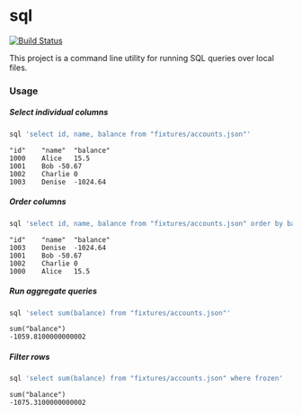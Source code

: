 # sql

[![Build Status](https://travis-ci.org/JamesOwenHall/sql.svg?branch=master)](https://travis-ci.org/JamesOwenHall/sql)

This project is a command line utility for running SQL queries over local files.

### Usage

##### Select individual columns

```sh
sql 'select id, name, balance from "fixtures/accounts.json"'
```

```
"id"	"name"	"balance"
1000	Alice	15.5
1001	Bob	-50.67
1002	Charlie	0
1003	Denise	-1024.64
```

##### Order columns

```sh
sql 'select id, name, balance from "fixtures/accounts.json" order by balance'
```

```
"id"	"name"	"balance"
1003	Denise	-1024.64
1001	Bob	-50.67
1002	Charlie	0
1000	Alice	15.5
```

##### Run aggregate queries

```sh
sql 'select sum(balance) from "fixtures/accounts.json"'
```

```
sum("balance")
-1059.8100000000002
```

##### Filter rows

```sh
sql 'select sum(balance) from "fixtures/accounts.json" where frozen'
```

```
sum("balance")
-1075.3100000000002
```
